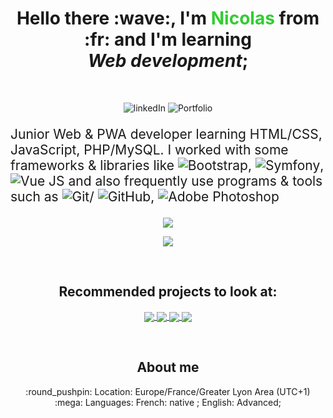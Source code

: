 <h1 align="center">
  Hello there :wave:, I'm <b style="color: limegreen">Nicolas</b> from :fr: and I'm learning </br><i>Web development</i>;
</h1>
<br />
<p align="center">
    <img (www.linkedin.com/in/nicolas-schmitt-854932210)
      src="https://img.shields.io/badge/LinkedIn-blue?style=for-the-badge&logo=linkedin&labelColor=blue"
      alt="linkedIn"
    />
    <img
      src="https://img.shields.io/badge/Portfolio-red?style=for-the-badge&logo=Internet Explorer"
      alt="Portfolio"
    />
</p>
<p style="font-size: 1.5em">
  Junior Web & PWA developer learning HTML/CSS, JavaScript, PHP/MySQL. I worked
  with some frameworks & libraries like
  <img
    src="https://img.shields.io/badge/Bootstrap-blueviolet?style=plastic&logo=bootstrap&logoColor=white"
    alt="Bootstrap"
  />,
  <img
    src="https://img.shields.io/badge/Symfony-6B3388?style=plastic&logo=Symfony"
    alt="Symfony"
  />,
  <img
    src="https://img.shields.io/badge/VueJS-brightgreen?style=plastic&logo=Vue.js&logoColor=white"
    alt="Vue JS"
  />
  and also frequently use programs & tools such as
  <img
    src="https://img.shields.io/badge/Git-orange?style=plastic&logo=Git&logoColor=white"
    alt="Git"
  />/
  <img
    src="https://img.shields.io/badge/GitHub-blueviolet?style=plastic&logo=GitHub"
    alt="GitHub"
  />,
  <img
    src="https://img.shields.io/badge/Adobe Photoshop-darkblue?style=plastic&logo=Adobe Photoshop&logoColor=white"
    alt="Adobe Photoshop"
  />
</p>
<p align="center">
  <img
    align="center"
    src="https://github-readme-stats.vercel.app/api?username=frNicolasSCHMITT&show_icons=true&theme=blue-green"
  />
</p>
<p align="center">
  <img
    align="center"
    src="https://github-readme-stats.vercel.app/api/top-langs/?username=frNicolasSCHMITT&layout=compact&theme=blue-green"
  />
</p>
<br />
<h2 align="center">Recommended projects to look at:</h2>
<p align="center">
  <a align="center" href="https://github.com/frNicolasSCHMITT/VueJS_Portfolio_v3">
    <img
      align="center"
      src="https://github-readme-stats.vercel.app/api/pin/?username=frNicolasSCHMITT&repo=VueJS_Portfolio_v3&theme=blue-green"
    />
  </a>
  <a
    align="center"
    href="https://github.com/frNicolasSCHMITT/project_e_commerce"
  >
    <img
      align="center"
      src="https://github-readme-stats.vercel.app/api/pin/?username=frNicolasSCHMITT&repo=project_e_commerce&theme=blue-green"
    />
  </a>
  <a align="center" href="https://github.com/frNicolasSCHMITT/SymForum">
    <img
      align="center"
      src="https://github-readme-stats.vercel.app/api/pin/?username=frNicolasSCHMITT&repo=SymForum&theme=blue-green"
    />
  </a>
  <a align="center" href="https://github.com/frNicolasSCHMITT/Project_FromSomewhere">
    <img
      align="center"
      src="https://github-readme-stats.vercel.app/api/pin/?username=frNicolasSCHMITT&repo=Project_FromSomewhere&theme=blue-green"
    />
  </a>
</p>
<br />
<h2 align="center">About me</h2>
<p align="center">
  :round_pushpin: Location: Europe/France/Greater Lyon Area (UTC+1) </br>
  :mega: Languages: French: native ; English: Advanced;
</p>
